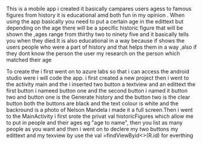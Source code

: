 This is a mobile app i created it basically campares users agess to famous figures from history it is educational amd both fun in my opinion . When using the app basically you need to put a certain age in the edittext but depending on the age there will be a specific historic figure that will be shown the ,ages range from thirthy two to ninety five and it basically tells you when they died.It is also educational in a way because if shows the users people who were a part of history and that helps them in a way ,also if they dont know the person the user my research on the person which matched their age

To create the i first went on to azure labs so that i can access the android studio were i will code the app. i first created a new project then i went to the activity main and the i inserted two button a textview and an edittext 
the first button i nameed button one and the second button i named it button two and button one is the Generate history and the button two is the clear button both the buttons are black and the text colour is white and the backround is a photo of Nelson Mandela i made it a full screen.Then i went to the MainActivity i first srote the privat val historicFigures which allow me to put in people and their ages eg "age to name", then you list as many people as you want and then i went on to declere my two buttons my edittext and my texview by use the val =findViewByid<>(R.id) for everthing 













